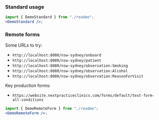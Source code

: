 ### Standard usage

```jsx harmony
import { DemoStandard } from "./readme";
<DemoStandard />;
```

### Remote forms

Some URLs to try:

- `http://localhost:8080/nsw-sydney/onboard`
- `http://localhost:8080/nsw-sydney/patient`
- `http://localhost:8080/nsw-sydney/observation:Smoking`
- `http://localhost:8080/nsw-sydney/observation:Alcohol`
- `http://localhost:8080/nsw-sydney/observation:ReasonForVisit`

Key production forms:

- `https://website.nextpracticeclinics.com/forms/default/test-form-all-conditions`

```jsx harmony
import { DemoRemoteForm } from "./readme";
<DemoRemoteForm />;
```
